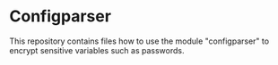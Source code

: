 # Configparser
This repository contains files how to use the module "configparser" to encrypt sensitive variables such as passwords.
